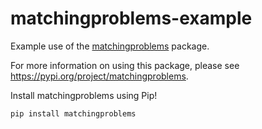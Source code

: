 # matchingproblems-example

Example use of the [matchingproblems](https://pypi.org/project/matchingproblems) package.

For more information on using this package, please see https://pypi.org/project/matchingproblems.

Install matchingproblems using Pip!

```
pip install matchingproblems
```
